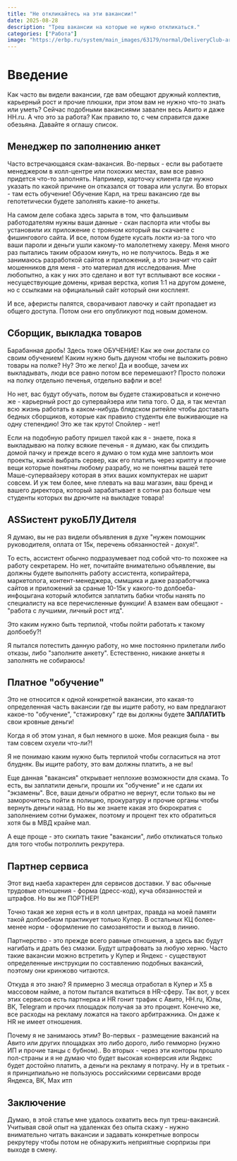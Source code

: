 ```yaml
---
title: "Не откликайтесь на эти вакансии!"
date: 2025-08-28
description: "Треш вакансии на которые не нужно откликаться."
categories: ["Работа"]
image: "https://erbp.ru/system/main_images/63179/normal/DeliveryClub-arseny-averyanov-byrkVEVf6jw-unsplash.jpg?1667900536"
---
```


# Введение

Как часто вы видели вакансии, где вам обещают дружный коллектив, карьерный рост и прочие плюшки, при этом вам не нужно что-то знать или уметь? Сейчас подобными вакансиями завален весь Авито и даже HH.ru. А что это за работа? Как правило то, с чем справится даже обезьяна. Давайте я оглашу список.

## Менеджер по заполнению анкет

Часто встречающаяся скам-вакансия. Во-первых - если вы работаете менеджером в колл-центре или похожих местах, вам все равно придется что-то заполнять. Например, карточку клиента где нужно указать по какой причине он отказался от товара или услуги. Во вторых - там есть обучение! Обучение Карл, на треш вакансию где вы гепотетически будете заполнять какие-то анкеты.

На самом деле собака здесь зарыта в том, что фальшивым работодателям нужны ваши данные - скан паспорта или чтобы вы установили их приложение с трояном который вы скачаете с фишингового сайта. И все, потом будете кусать локти из-за того что ваши пароли и деньги ушли какому-то малолетнему хакеру. Меня много раз пытались таким образом кинуть, но не получилось. Ведь я же занимаюсь разработкой сайтов и приложений, а это значит что сайт мошенников для меня - это материал для исследования. Мне любопытно, а как у них это сделано и вот тут всплывают все косяки - несуществующие домены, кривая верстка, копия 1:1 на другом домене, но с ссылками на официальный сайт который они косплеят.

И все, аферисты палятся, сворачивают лавочку и сайт пропадает из общего доступа. Потом они его опубликуют под новым доменом.

## Сборщик, выкладка товаров

Барабанная дробь! Здесь тоже ОБУЧЕНИЕ! Как же они достали со своим обучением! Каким нужно быть дауном чтобы не выложить ровно товары на полке? Ну? Это же легко! Да и вообще, зачем их выкладывать, люди все равно потом все перемешают? Просто положи на полку отдельно печенья, отдельно вафли и все!

Но нет, вас будут обучать, потом вы будете стажироваться и конечно же - карьерный рост до супервайзера или типа того. О да, я так мечтал всю жизнь работать в каком-нибудь блядском ритейле чтобы доставать бедных сборщиков, которые как правило студенты еле выживающие на одну степендию! Это же так круто! Спойлер - нет!

Если на подобную работу пришел такой как я - знаете, пока я выкладываю на полку всякие печенья - я думаю, как бы спиздить домой пачку и прежде всего я думаю о том куда мне заплоить мои проекты, какой выбрать сервер, как его платить через крипту и прочие вещи которые понятны любому разрабу, но не понятны вашей тете Маше-супервайзеру которая в этих ваших компуктерах не шарит совсем. И уж тем более, мне плевать на ваш магазин, ваш бренд и вашего директора, который зарабатывает в сотни раз больше чем студенты которых вы дрючите на выкладке товара!

## ASSистент рукоБЛУДителя

Я думаю, вы не раз видели объявления в духе "нужен помощник руководителя, оплата от 15к, перечень обязанностей - дохуя!".

То есть, ассистент обычно подразумевает под собой что-то похожее на работу секретарем. Но нет, почитайте внимательно объявление, вы должны будете выполнять работу ассистента, копирайтера, маркетолога, контент-менеджера, сммщика и даже разработчика сайтов и приложений за сраные 10-15к у какого-то долбоеба-инфоцыгана который жлобится заплатить бабки чтобы нанять по специалисту на все перечисленные функции! А взамен вам обещают - "работа с лучшими, личный рост итд".

Это каким нужно быть терпилой, чтобы пойти работать к такому долбоебу?!

Я пытался потестить данную работу, но мне постоянно прилетали либо отказы, либо "заполните анкету". Естественно, никакие анкеты я заполнять не собираюсь!

## Платное "обучение"

Это не относится к одной конкретной вакансии, это какая-то определенная часть вакансии где вы ищите работу, но вам предлагают какое-то "обучение", "стажировку" где вы должны будете **ЗАПЛАТИТЬ** свои кровные деньги!

Когда я об этом узнал, я был немного в шоке. Моя реакция была - вы там совсем охуели что-ли?!

Я не понимаю каким нужно быть терпилой чтобы согласиться на этот блудняк. Вы ищите работу, это вам должны платить, а не вы!

Еще данная "вакансия" открывает неплохие возможности для скама. То есть, вы заплатили деньги, прошли их "обучение" и не сдали их "экзамены". Все, ваши деньги обратно не вернут, если только вы не заморочитесь пойти в полицию, прокуратуру и прочие органы чтобы вернуть деньги назад. Но вы же знаете какая это бюрократия с заполнением сотни бумажек, поэтому и процент тех кто обратиться хотя бы в МВД крайне мал.

А еще проще - это скипать такие "вакансии", либо откликаться только для того чтобы потроллить рекрутера.

## Партнер сервиса

Этот вид наеба характерен для сервисов доставки. У вас обычные трудовые отношения - форма (дресс-код), куча обязанностей и штрафов. Но вы же ПОРТНЕР!

Точно такая же херня есть и в колл центрах, правда на моей памяти такой долбоебизм практикует только Купер. В остальных КЦ более-менее норм - оформление по самозанятости и выход в линию.

Партнерство - это прежде всего равные отношения, а здесь вас будут нагибать и драть без смазки. Будут штрафовать за любую херню. Часто такие вакансии можно встретить у Купер и Яндекс - существуют определенные инструкции по составлению подобных вакансий, поэтому они кринжово читаются.

Откуда я это знаю? Я примерно 3 месяца отработал в Купер и X5 в массовом найме, а потом пытался вкатиться в HR-сферу. Так вот, у всех этих сервисов есть партнерка и HR гонит трафик с Авито, HH.ru, Юлы, ВК, Telegram и прочих площадок получая за это процент. Конечно же, все расходы на рекламу ложатся на такого арбитражника. Он даже к HR не имеет отношения.

Почему я не занимаюсь этим? Во-первых - размещение вакансий на Авито или других площадках это либо дорого, либо гемморно (нужно ИП и прочие танцы с бубном).. Во вторых - через эти конторы прошло пол-страны и я не думаю что будет высокая конверсия или Яндекс будет достойно платить, а деньги на рекламу я потрачу. Ну и в третьих - я принципиально не пользуюсь российскими сервисами вроде Яндекса, ВК, Max итп

## Заключение

Думаю, в этой статье мне удалось охватить весь пул треш-вакансий. Учитывая свой опыт на удаленках без опыта скажу - нужно внимательно читать вакансии и задавать конкретные вопросы рекрутеру чтобы потом не обнаружить неприятные сюрпризы при выходе в смену.
